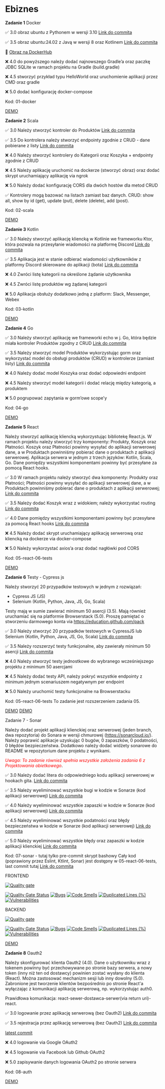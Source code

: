 # Ebiznes

**Zadanie 1** Docker

:white_check_mark: 3.0 obraz ubuntu z Pythonem w wersji 3.10 [Link do commita](https://github.com/mario343/ebiznes/commit/d5b51fbea07a71e98ff9bd96fe3926fac1b49404)

:white_check_mark: 3.5 obraz ubuntu:24.02 z Javą w wersji 8 oraz Kotlinem [Link do commita](https://github.com/mario343/ebiznes/commit/d5b51fbea07a71e98ff9bd96fe3926fac1b49404)

🐳 [Obraz na DockerHub](https://hub.docker.com/r/mario343/ebiznes)

:x: 4.0 do powyższego należy dodać najnowszego Gradle’a oraz paczkę JDBC
SQLite w ramach projektu na Gradle (build.gradle)

:x: 4.5 stworzyć przykład typu HelloWorld oraz uruchomienie aplikacji
przez CMD oraz gradle

:x: 5.0 dodać konfigurację docker-compose

Kod: 01-docker

[DEMO](https://github.com/mario343/ebiznes/blob/main/demos/zadanie1.gif)

**Zadanie 2** Scala

:white_check_mark: 3.0 Należy stworzyć kontroler do Produktów [Link do commita](https://github.com/mario343/ebiznes/commit/159d66bba63e21d4e6562c8df0fc46161d01973d)

:white_check_mark: 3.5 Do kontrolera należy stworzyć endpointy zgodnie z CRUD - dane pobierane z listy [Link do commita](https://github.com/mario343/ebiznes/commit/159d66bba63e21d4e6562c8df0fc46161d01973d)

:x: 4.0 Należy stworzyć kontrolery do Kategorii oraz Koszyka + endpointy
zgodnie z CRUD

:x: 4.5 Należy aplikację uruchomić na dockerze (stworzyć obraz) oraz dodać
skrypt uruchamiający aplikację via ngrok

:x: 5.0 Należy dodać konfigurację CORS dla dwóch hostów dla metod CRUD

:white_check_mark: Kontrolery mogą bazować na listach zamiast baz danych. CRUD: show all, show by id (get), update (put), delete (delete), add (post).

Kod: 02-scala

[DEMO](https://github.com/mario343/ebiznes/blob/main/demos/zadanie2.gif)

**Zadanie 3** Kotlin

:white_check_mark: 3.0 Należy stworzyć aplikację kliencką w Kotlinie we frameworku Ktor,
która pozwala na przesyłanie wiadomości na platformę Discord [Link do commita](https://github.com/mario343/ebiznes/commit/2775e4b00c2f2a8a1c7b18a195e578d3f2c3bbe0)

:white_check_mark: 3.5 Aplikacja jest w stanie odbierać wiadomości użytkowników z
platformy Discord skierowane do aplikacji (bota) [Link do commita](https://github.com/mario343/ebiznes/commit/2775e4b00c2f2a8a1c7b18a195e578d3f2c3bbe0)

:x: 4.0 Zwróci listę kategorii na określone żądanie użytkownika

:x: 4.5 Zwróci listę produktów wg żądanej kategorii

:x: 5.0 Aplikacja obsłuży dodatkowo jedną z platform: Slack, Messenger,
Webex

Kod: 03-kotlin

[DEMO](https://github.com/mario343/ebiznes/blob/main/demos/zadanie3.gif)

**Zadanie 4** Go

:white_check_mark: 3.0 Należy stworzyć aplikację we frameworki echo w j. Go, która będzie
miała kontroler Produktów zgodny z CRUD [Link do commita](https://github.com/mario343/ebiznes/commit/e26266cf9f5f30df5f552a0a22b91ec3d7c3b654)

:white_check_mark: 3.5 Należy stworzyć model Produktów wykorzystując gorm oraz
wykorzystać model do obsługi produktów (CRUD) w kontrolerze (zamiast
listy) [Link do commita](https://github.com/mario343/ebiznes/commit/e26266cf9f5f30df5f552a0a22b91ec3d7c3b654)

:x: 4.0 Należy dodać model Koszyka oraz dodać odpowiedni endpoint

:x: 4.5 Należy stworzyć model kategorii i dodać relację między kategorią,
a produktem

:x: 5.0 pogrupować zapytania w gorm’owe scope'y

Kod: 04-go

[DEMO](https://github.com/mario343/ebiznes/blob/main/demos/zadanie4.gif)

**Zadanie 5** React

Należy stworzyć aplikację kliencką wykorzystując bibliotekę React.js.
W ramach projektu należy stworzyć trzy komponenty: Produkty, Koszyk
oraz Płatności. Koszyk oraz Płatności powinny wysyłać do aplikacji
serwerowej dane, a w Produktach powinniśmy pobierać dane o produktach
z aplikacji serwerowej. Aplikacja serwera w jednym z trzech języków:
Kotlin, Scala, Go. Dane pomiędzy wszystkimi komponentami powinny być
przesyłane za pomocą React hooks.

:white_check_mark: 3.0 W ramach projektu należy stworzyć dwa komponenty: Produkty oraz Płatności; Płatności powinny wysyłać do aplikacji serwerowej dane, a w Produktach powinniśmy pobierać dane o produktach z aplikacji serwerowej; [Link do commita](https://github.com/mario343/ebiznes/commit/e100fd0fb56833735e5ee3b149b1069a542cb50b)

:white_check_mark: 3.5 Należy dodać Koszyk wraz z widokiem; należy wykorzystać routing [Link do commita](https://github.com/mario343/ebiznes/commit/e100fd0fb56833735e5ee3b149b1069a542cb50b)

:white_check_mark: 4.0 Dane pomiędzy wszystkimi komponentami powinny być przesyłane za
pomocą React hooks [Link do commita](https://github.com/mario343/ebiznes/commit/e100fd0fb56833735e5ee3b149b1069a542cb50b)

:x: 4.5 Należy dodać skrypt uruchamiający aplikację serwerową oraz
kliencką na dockerze via docker-compose

:x: 5.0 Należy wykorzystać axios’a oraz dodać nagłówki pod CORS

Kod: 05-react-06-tests

[DEMO](https://github.com/mario343/ebiznes/blob/main/demos/zadanie5.gif)

**Zadanie 6** Testy - Cypress js

Należy stworzyć 20 przypadków testowych w jednym z rozwiązań:

- Cypress JS (JS)
- Selenium (Kotlin, Python, Java, JS, Go, Scala)

Testy mają w sumie zawierać minimum 50 asercji (3.5). Mają również
uruchamiać się na platformie Browserstack (5.0). Proszę pamiętać o
stworzeniu darmowego konta via https://education.github.com/pack

:white_check_mark: 3.0 Należy stworzyć 20 przypadków testowych w CypressJS lub Selenium
(Kotlin, Python, Java, JS, Go, Scala) [Link do commita](https://github.com/mario343/ebiznes/commit/0de395b2c75d5f10bcdadc801baed79a1a3ab48d)

:white_check_mark: 3.5 Należy rozszerzyć testy funkcjonalne, aby zawierały minimum 50
asercji [Link do commita](https://github.com/mario343/ebiznes/commit/0de395b2c75d5f10bcdadc801baed79a1a3ab48d)

:x: 4.0 Należy stworzyć testy jednostkowe do wybranego wcześniejszego
projektu z minimum 50 asercjami

:x: 4.5 Należy dodać testy API, należy pokryć wszystkie endpointy z
minimum jednym scenariuszem negatywnym per endpoint

:x: 5.0 Należy uruchomić testy funkcjonalne na Browserstacku

Kod: 05-react-06-tests
To zadanie jest rozszerzeniem zadania 05.

[DEMO](https://github.com/mario343/ebiznes/blob/main/demos/zadanie6.gif)
[DEMO](https://github.com/mario343/ebiznes/blob/main/demos/zadanie6_cli.gif)

Zadanie 7 - Sonar

Należy dodać projekt aplikacji klienckiej oraz serwerowej (jeden
branch, dwa repozytoria) do Sonara w wersji chmurowej
(https://sonarcloud.io/). Należy poprawić aplikacje uzyskując 0 bugów,
0 zapaszków, 0 podatności, 0 błędów bezpieczeństwa. Dodatkowo należy
dodać widżety sonarowe do README w repozytorium dane projektu z
wynikami.

<span style="color:red">_*Uwaga: To zadanie również spełnia wszystkie założenia zadania 6 z Projektowania obietkowego*_</span>.

:white_check_mark: 3.0 Należy dodać litera do odpowiedniego kodu aplikacji serwerowej w
hookach gita. [Link do commita](https://github.com/mario343/ebiznes/commit/3cc44a3bdace0e4cdf0594c0506c08f1fe12fd51)

:white_check_mark: 3.5 Należy wyeliminować wszystkie bugi w kodzie w Sonarze (kod
aplikacji serwerowej) [Link do commita](https://github.com/mario343/ebiznes/commit/d2f2ee71a57857f69262341fd0449b3fc4184204)

:white_check_mark: 4.0 Należy wyeliminować wszystkie zapaszki w kodzie w Sonarze (kod
aplikacji serwerowej) [Link do commita](https://github.com/mario343/ebiznes/commit/d2f2ee71a57857f69262341fd0449b3fc4184204)

:white_check_mark: 4.5 Należy wyeliminować wszystkie podatności oraz błędy bezpieczeństwa
w kodzie w Sonarze (kod aplikacji serwerowej) [Link do commita](https://github.com/mario343/ebiznes/commit/d2f2ee71a57857f69262341fd0449b3fc4184204)

:white_check_mark: 5.0 Należy wyeliminować wszystkie błędy oraz zapaszki w kodzie
aplikacji klienckiej [Link do commita](https://github.com/mario343/ebiznes/commit/d2f2ee71a57857f69262341fd0449b3fc4184204)

Kod: 07-sonar - tutaj tylko pre-commit skrypt bashowy
Cały kod (poprawiony przez Eslint, Ktlint, Sonar) jest dostępny w 05-react-06-tests, last commit tutaj [Link do commita](https://github.com/mario343/ebiznes/commit/d2f2ee71a57857f69262341fd0449b3fc4184204)

FRONTEND

[![Quality gate](https://sonarcloud.io/api/project_badges/quality_gate?project=mario343_frontend)](https://sonarcloud.io/summary/new_code?id=mario343_frontend)

[![Quality Gate Status](https://sonarcloud.io/api/project_badges/measure?project=mario343_frontend&metric=alert_status)](https://sonarcloud.io/summary/new_code?id=mario343_frontend)
[![Bugs](https://sonarcloud.io/api/project_badges/measure?project=mario343_frontend&metric=bugs)](https://sonarcloud.io/summary/new_code?id=mario343_frontend)
[![Code Smells](https://sonarcloud.io/api/project_badges/measure?project=mario343_frontend&metric=code_smells)](https://sonarcloud.io/summary/new_code?id=mario343_frontend)
[![Duplicated Lines (%)](https://sonarcloud.io/api/project_badges/measure?project=mario343_frontend&metric=duplicated_lines_density)](https://sonarcloud.io/summary/new_code?id=mario343_frontend)
[![Vulnerabilities](https://sonarcloud.io/api/project_badges/measure?project=mario343_frontend&metric=vulnerabilities)](https://sonarcloud.io/summary/new_code?id=mario343_frontend)

BACKEND

[![Quality gate](https://sonarcloud.io/api/project_badges/quality_gate?project=mario343_backend)](https://sonarcloud.io/summary/new_code?id=mario343_backend)

[![Quality Gate Status](https://sonarcloud.io/api/project_badges/measure?project=mario343_backend&metric=alert_status)](https://sonarcloud.io/summary/new_code?id=mario343_backend)
[![Bugs](https://sonarcloud.io/api/project_badges/measure?project=mario343_backend&metric=bugs)](https://sonarcloud.io/summary/new_code?id=mario343_backend)
[![Code Smells](https://sonarcloud.io/api/project_badges/measure?project=mario343_backend&metric=code_smells)](https://sonarcloud.io/summary/new_code?id=mario343_backend)
[![Duplicated Lines (%)](https://sonarcloud.io/api/project_badges/measure?project=mario343_backend&metric=duplicated_lines_density)](https://sonarcloud.io/summary/new_code?id=mario343_backend)
[![Vulnerabilities](https://sonarcloud.io/api/project_badges/measure?project=mario343_backend&metric=vulnerabilities)](https://sonarcloud.io/summary/new_code?id=mario343_backend)

[DEMO](https://github.com/mario343/ebiznes/blob/main/demos/zadanie7.gif)

**Zadanie 8** Oauth2

Należy skonfigurować klienta Oauth2 (4.0). Dane o użytkowniku wraz z
tokenem powinny być przechowywane po stronie bazy serwera, a nowy
token (inny niż ten od dostawcy) powinien zostać wysłany do klienta
(React). Można zastosować mechanizm sesji lub inny dowolny (5.0).
Zabronione jest tworzenie klientów bezpośrednio po stronie React'a
wyłączając z komunikacji aplikację serwerową, np. wykorzystując auth0.

Prawidłowa komunikacja: react-sewer-dostawca-serwer(via return
uri)-react.

:white_check_mark: 3.0 logowanie przez aplikację serwerową (bez Oauth2) [Link do commita](https://github.com/mario343/ebiznes/commit/d1e6ce5ac6dc54dbf4aa1444c292b2cd43a1f9fc)

:white_check_mark: 3.5 rejestracja przez aplikację serwerową (bez Oauth2) [Link do commita](https://github.com/mario343/ebiznes/commit/181118c2698b67ac3ef49362f697ffd7b1b2dc22)

[latest commit](https://github.com/mario343/ebiznes/commit/00ff568e32fedf5dafc7a8199b9128033e8d398e)

:x: 4.0 logowanie via Google OAuth2

:x: 4.5 logowanie via Facebook lub Github OAuth2

:x: 5.0 zapisywanie danych logowania OAuth2 po stronie serwera

Kod: 08-auth

[DEMO](https://github.com/mario343/ebiznes/blob/main/demos/zadanie8.gif)

